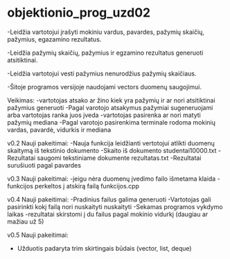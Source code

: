# objektionio_prog_uzd02

-Leidžia vartotojui įrašyti mokiniu vardus, pavardes, pažymių skaičių, pažymius, egazamino rezultatus.

-Leidžia pažymių skaičių, pažymius ir egzamino rezultatus generuoti atsitiktinai.

-Leidžia vartotojui vesti pažymius nenurodžius pažymių skaičiaus.

-Šitoje programos versijoje naudojami vectors duomenų saugojimui.

Veikimas:
-vartotojas atsako ar žino kiek yra pažymių ir ar nori atsitiktinai pažymius generuoti
-Pagal varotojo atsakymus pažymiai sugeneruojami arba vartotojas ranka juos įveda
-vartotojas pasirenka ar nori matyti pažymių mediana
-Pagal varotojo pasirenkima terminale rodoma mokinių vardas, pavardė, vidurkis ir mediana

v0.2 Nauji pakeitimai:
-Nauja funkcija leidžianti vertotojui atlikti duomenų skaitymą iš tekstinio dokumento
-Skaito iš dokumento studentai10000.txt
-Rezultatai saugomi tekstiniame dokumente rezultatas.txt
-Rezultatai surušiuoti pagal pavardes

v0.3 Nauji pakeitimai:
-jeigu nėra duomenų įvedimo failo išmetama klaida
-funkcijos perkeltos į atskirą failą funkcijos.cpp

v0.4 Nauji pakeitimai:
-Pradinius failus galima generuoti
-Vartotojas gali pasirinkti kokį failą nori nuskaityti nuskaityti
-Sekamas programos vykdymo laikas
-rezultatai skirstomi į du failus pagal mokinio vidurkį (daugiau ar mažiau už 5)

v0.5 Nauji pakeitimai:
- Užduotis padaryta trim skirtingais būdais (vector, list, deque)
